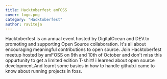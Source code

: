 ```yaml
---
title: Hacktoberfest amFOSS
cover: logo.png
category: "Hacktoberfest"
author: raviteja
---
```


Hacktoberfest is an annual event hosted by DigitalOcean and DEV.to promoting and supporting Open Source collaboration. It's all about encouraging meaningful contributions to open source.
Join Hacktoberfest meetup hosted by amFOSS on 9th and 10th of October and don't miss this oppurtunity to get a limited edition T-shirt!
i learned about open source development.And learnt some basics in how to handle github.i came to know about running projects in foss.
